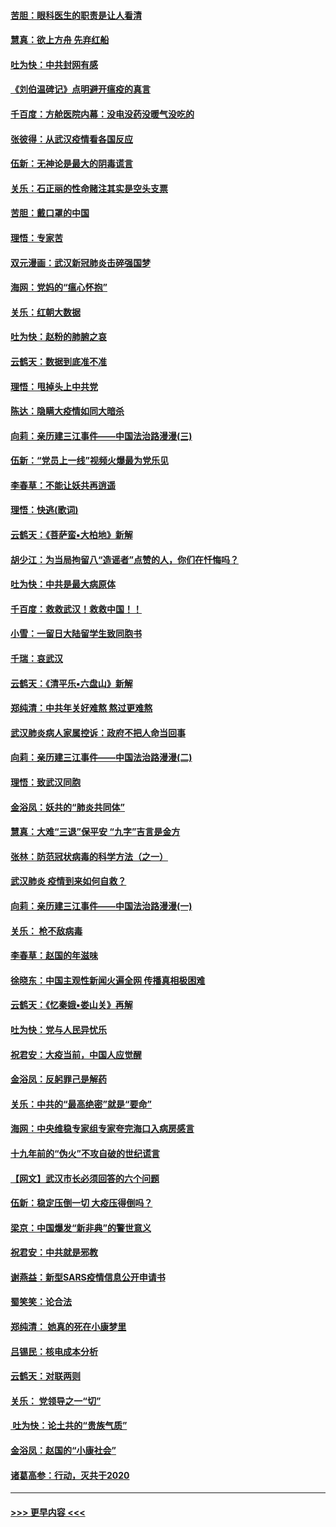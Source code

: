#### [苦胆：眼科医生的职责是让人看清](../pages/nsc993/n11853840.md?t=02090922) 
#### [慧真：欲上方舟 先弃红船](../pages/nsc993/n11853483.md?t=02090922) 
#### [吐为快：中共封网有感](../pages/nsc993/n11852575.md?t=02090922) 
#### [《刘伯温碑记》点明避开瘟疫的真言](../pages/nsc993/n11852128.md?t=02090922) 
#### [千百度：方舱医院内幕：没电没药没暖气没吃的](../pages/nsc993/n11850211.md?t=02090922) 
#### [张彼得：从武汉疫情看各国反应](../pages/nsc993/n11850102.md?t=02090922) 
#### [伍新：无神论是最大的阴毒谎言](../pages/nsc993/n11846129.md?t=02090922) 
#### [关乐：石正丽的性命赌注其实是空头支票](../pages/nsc993/n11846109.md?t=02090922) 
#### [苦胆：戴口罩的中国](../pages/nsc993/n11845576.md?t=02090922) 
#### [理悟：专家苦](../pages/nsc993/n11845564.md?t=02090922) 
#### [双元漫画：武汉新冠肺炎击碎强国梦](../pages/nsc993/n11843320.md?t=02090922) 
#### [海网：党妈的“瘟心怀抱”](../pages/nsc993/n11840740.md?t=02090922) 
#### [关乐：红朝大数据](../pages/nsc993/n11840675.md?t=02090922) 
#### [吐为快：赵粉的肺腑之哀](../pages/nsc993/n11840618.md?t=02090922) 
#### [云鹤天：数据到底准不准](../pages/nsc993/n11840325.md?t=02090922) 
#### [理悟：甩掉头上中共党](../pages/nsc993/n11838826.md?t=02090922) 
#### [陈达：隐瞒大疫情如同大暗杀](../pages/nsc993/n11838771.md?t=02090922) 
#### [向莉：亲历建三江事件——中国法治路漫漫(三)](../pages/nsc993/n11831825.md?t=02090922) 
#### [伍新：“党员上一线”视频火爆最为党乐见](../pages/nsc993/n11838200.md?t=02090922) 
#### [李春草：不能让妖共再逍遥](../pages/nsc993/n11838102.md?t=02090922) 
#### [理悟：快逃(歌词)](../pages/nsc993/n11838083.md?t=02090922) 
#### [云鹤天：《菩萨蛮▪大柏地》新解](../pages/nsc993/n11838059.md?t=02090922) 
#### [胡少江：为当局拘留八“造谣者”点赞的人，你们在忏悔吗？](../pages/nsc993/n11836801.md?t=02090922) 
#### [吐为快：中共是最大病原体](../pages/nsc993/n11836748.md?t=02090922) 
#### [千百度：救救武汉！救救中国！！](../pages/nsc993/n11836145.md?t=02090922) 
#### [小雪：一留日大陆留学生致同胞书](../pages/nsc993/n11834624.md?t=02090922) 
#### [千瑞：哀武汉](../pages/nsc993/n11833647.md?t=02090922) 
#### [云鹤天：《清平乐▪六盘山》新解](../pages/nsc993/n11833611.md?t=02090922) 
#### [郑纯清：中共年关好难熬 熬过更难熬](../pages/nsc993/n11833489.md?t=02090922) 
#### [武汉肺炎病人家属控诉：政府不把人命当回事](../pages/nsc993/n11833205.md?t=02090922) 
#### [向莉：亲历建三江事件——中国法治路漫漫(二)](../pages/nsc993/n11829102.md?t=02090922) 
#### [理悟：致武汉同胞](../pages/nsc993/n11831522.md?t=02090922) 
#### [金浴凤：妖共的“肺炎共同体”](../pages/nsc993/n11829448.md?t=02090922) 
#### [慧真：大难“三退”保平安 “九字”吉言是金方](../pages/nsc993/n11829501.md?t=02090922) 
#### [张林：防范冠状病毒的科学方法（之一）](../pages/nsc993/n11828618.md?t=02090922) 
#### [武汉肺炎 疫情到来如何自救？](../pages/nsc993/n11827632.md?t=02090922) 
#### [向莉：亲历建三江事件——中国法治路漫漫(一)](../pages/nsc993/n11827190.md?t=02090922) 
#### [关乐： 枪不敌病毒](../pages/nsc993/n11826746.md?t=02090922) 
#### [李春草：赵国的年滋味](../pages/nsc993/n11826321.md?t=02090922) 
#### [徐晓东：中国主观性新闻火遍全网 传播真相极困难](../pages/nsc993/n11826508.md?t=02090922) 
#### [云鹤天：《忆秦娥▪娄山关》再解](../pages/nsc993/n11824682.md?t=02090922) 
#### [吐为快：党与人民异忧乐](../pages/nsc993/n11824660.md?t=02090922) 
#### [祝君安：大疫当前，中国人应觉醒](../pages/nsc993/n11821946.md?t=02090922) 
#### [金浴凤：反躬罪己是解药](../pages/nsc993/n11820280.md?t=02090922) 
#### [关乐：中共的“最高绝密”就是“要命”](../pages/nsc993/n11816946.md?t=02090922) 
#### [海网：中央维稳专家组专家夸完海口入病房感言](../pages/nsc993/n11815138.md?t=02090922) 
#### [十九年前的“伪火”不攻自破的世纪谎言](../pages/nsc993/n11813238.md?t=02090922) 
#### [【网文】武汉市长必须回答的六个问题](../pages/nsc993/n11813848.md?t=02090922) 
#### [伍新：稳定压倒一切 大疫压得倒吗？](../pages/nsc993/n11812634.md?t=02090922) 
#### [梁京：中国爆发“新非典”的警世意义](../pages/nsc993/n11812554.md?t=02090922) 
#### [祝君安：中共就是邪教](../pages/nsc993/n11812431.md?t=02090922) 
#### [谢燕益：新型SARS疫情信息公开申请书](../pages/nsc993/n11808840.md?t=02090922) 
#### [蜀笑笑：论合法](../pages/nsc993/n11808064.md?t=02090922) 
#### [郑纯清： 她真的死在小康梦里](../pages/nsc993/n11806623.md?t=02090922) 
#### [吕锡民：核电成本分析](../pages/nsc993/n11806284.md?t=02090922) 
#### [云鹤天：对联两则](../pages/nsc993/n11805957.md?t=02090922) 
#### [关乐： 党领导之一“切”](../pages/nsc993/n11804505.md?t=02090922) 
#### [ 吐为快：论土共的“贵族气质”](../pages/nsc993/n11804490.md?t=02090922) 
#### [金浴凤：赵国的“小康社会”](../pages/nsc993/n11804452.md?t=02090922) 
#### [诸葛高参：行动，灭共于2020](../pages/nsc993/n11804120.md?t=02090922) 

----
#### [ >>> 更早内容 <<< ](../indexes/nsc993-earlier.md)
